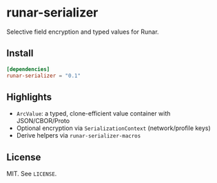 runar-serializer
================

Selective field encryption and typed values for Runar.

Install
-------

```toml
[dependencies]
runar-serializer = "0.1"
```

Highlights
----------

- `ArcValue`: a typed, clone-efficient value container with JSON/CBOR/Proto
- Optional encryption via `SerializationContext` (network/profile keys)
- Derive helpers via `runar-serializer-macros`

License
-------

MIT. See `LICENSE`.


